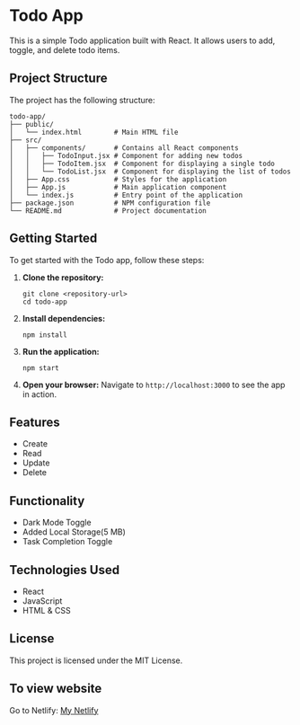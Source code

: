 # Todo App
This is a simple Todo application built with React. It allows users to add, toggle, and delete todo items.

## Project Structure
The project has the following structure:

```
todo-app/
├── public/
│   └── index.html        # Main HTML file
├── src/
│   ├── components/       # Contains all React components
│   │   ├── TodoInput.jsx # Component for adding new todos
│   │   ├── TodoItem.jsx  # Component for displaying a single todo
│   │   └── TodoList.jsx  # Component for displaying the list of todos
│   ├── App.css           # Styles for the application
│   ├── App.js            # Main application component
│   └── index.js          # Entry point of the application
├── package.json          # NPM configuration file
└── README.md             # Project documentation
```

## Getting Started

To get started with the Todo app, follow these steps:

1. **Clone the repository:**
   ```
   git clone <repository-url>
   cd todo-app
   ```

2. **Install dependencies:**
   ```
   npm install
   ```

3. **Run the application:**
   ```
   npm start
   ```

4. **Open your browser:**
   Navigate to `http://localhost:3000` to see the app in action.

## Features
- Create
- Read
- Update
- Delete

## Functionality
- Dark Mode Toggle
- Added Local Storage(5 MB)
- Task Completion Toggle

## Technologies Used
- React
- JavaScript
- HTML & CSS

## License
This project is licensed under the MIT License.

## To view website
Go to Netlify: [My Netlify](https://todowhiz.netlify.app/)
